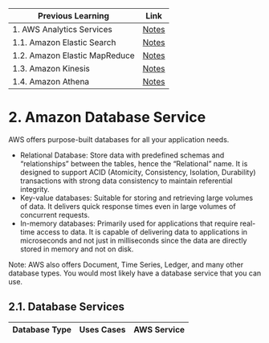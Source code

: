 | Previous Learning | Link |
| ----------------- | ---  |
| 1. AWS Analytics Services | [Notes](https://github.com/ghimiresunil/100-days-of-AWS-Educate-Learning/blob/main/Day_02.md) |
| 1.1. Amazon Elastic Search | [Notes](https://github.com/ghimiresunil/100-days-of-AWS-Educate-Learning/blob/main/Day_02.md) |
| 1.2. Amazon Elastic MapReduce | [Notes](https://github.com/ghimiresunil/100-days-of-AWS-Educate-Learning/blob/main/Day_03.md) |
| 1.3. Amazon Kinesis | [Notes](https://github.com/ghimiresunil/100-days-of-AWS-Educate-Learning/blob/main/Day_04.md) |
| 1.4. Amazon Athena | [Notes](https://github.com/ghimiresunil/100-days-of-AWS-Educate-Learning/blob/main/Day_05.md) |

# 2. Amazon Database Service

AWS offers purpose-built databases for all your application needs. 

* Relational Database: Store data with predefined schemas and “relationships” between the tables, hence the “Relational” name. It is designed to support ACID (Atomicity, Consistency, Isolation, Durability) transactions with strong data consistency to maintain referential integrity.
* Key-value databases: Suitable for storing and retrieving large volumes of data. It delivers quick response times even in large volumes of concurrent requests. 
* In-memory databases: Primarily used for applications that require real-time access to data. It is capable of delivering data to applications in microseconds and not just in milliseconds since the data are directly stored in memory and not on disk.

Note: AWS also offers Document, Time Series, Ledger, and many other database types. You would most likely have a database service that you can use. 

## 2.1. Database Services

|  Database Type| Uses Cases | AWS Service |
| :--------------: | ---------- | ----------- |

